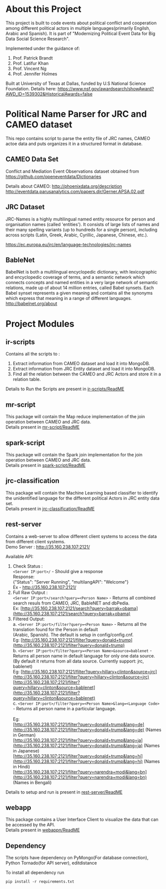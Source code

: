 # About this Project

This project is built to code events about political conflict and cooperation among different political actors in multiple languages(primarily Engilsh, Arabic and Spanish).
It is part of "Modernizing Political Event Data for Big Data Social Science Research".

Implemented under the guidance of: 
1. Prof. Patrick Brandt
2. Prof. Latifur Khan
3. Prof. Vincent Ng
4. Prof. Jennifer Holmes

Built at University of Texas at Dallas, funded by U.S National Science Foundation. 
Details here: https://www.nsf.gov/awardsearch/showAward?AWD_ID=1539302&HistoricalAwards=false 



# Political Name Parser for JRC and CAMEO dataset
This repo contains script to parse the entity file of JRC names, CAMEO actoe data and puts organizes it in a structured format in database.

## CAMEO Data Set
Conflict and Mediation Event Observations dataset obtained from https://github.com/openeventdata/Dictionaries

Details about CAMEO: 
 http://phoenixdata.org/description 
 http://eventdata.parusanalytics.com/papers.dir/Gerner.APSA.02.pdf

## JRC Dataset
JRC-Names is a highly multilingual named entity resource for person and organisation names (called 'entities'). It consists of large lists of names and their many spelling variants (up to hundreds for a single person), including across scripts (Latin, Greek, Arabic, Cyrillic, Japanese, Chinese, etc.).

https://ec.europa.eu/jrc/en/language-technologies/jrc-names

## BableNet
BabelNet is both a multilingual encyclopedic dictionary, with lexicographic and encyclopedic coverage of terms, 
and a semantic network which connects concepts and named entities in a very large network of semantic relations, 
made up of about 14 million entries, called Babel synsets. Each Babel synset represents a given meaning and contains
all the synonyms which express that meaning in a range of different languages.
http://babelnet.org/about 

# Project Modules

## ir-scripts
Contains all the scripts to :
1. Extract information from CAMEO dataset and load it into MongoDB.
2. Extract information from JRC Entity dataset and load it into MongoDB.
3. Find all the relation between the CAMEO and JRC Actors and store it in a relation table.

Details to Run the Scripts are present in [ir-scripts/ReadME](ir-scripts/)

## mr-script
This package will contain the Map reduce implementation of the join operation between CAMEO and JRC data.
<br/>
Details present in [mr-script/ReadME](mr-script/)

## spark-script
This package will contain the Spark join implementation for the join operation between CAMEO and JRC data.
<br/>
Details present in [spark-script/ReadME](spark-script/)

## jrc-classification
This package will contain the Machine Learning based classifier to identify the unidentified language for the different political Actors in JRC entity data set.
<br/>
Details present in [jrc-classification/ReadME](jrc-classification/)

## rest-server
Contains a web-server to allow different client systems to access the data from different client systems.
<br/>
Demo Server : http://35.160.238.107:2121/ 

Available API:
1. Check Status :<br/>
    ```<Server IP:port>/``` -  Should give a response<br/>
    Response:<br/>
    {"Status": "Server Running", "multilangAPI": "Welcome"}<br/>
    Ex - http://35.160.238.107:2121/
2. Full Raw Output :<br/>
    ```<Server IP:port>/search?query=<Person Name>``` - Returns all combined search resuls from CAMEO, JRC, BableNET and dbPedia.<br/>
    Ex:
    [http://35.160.238.107:2121/search?query=barrak+obama](http://35.160.238.107:2121/search?query=barrak+obama)<br/>
3. Filtered Output:<br/>
    a. ```<Server IP:port>/filter?query=<Person Name>``` - Returns all the translation found for the Person in default<br/>
    (Arabic, Spanish). The default is setup in config/config.cnf.<br/>
    Eg:
    [http://35.160.238.107:2121/filter?query=donald+trump](http://35.160.238.107:2121/filter?query=donald+trump) <br/>
    b. ```<Server IP:port>/filter?query=<Person Name>&source=bablenet``` - Returns all person name in default language for 
    only one data source. (By default it returns from all data source. Currently support: jrc, bablenet)<br/>
    Eg: 
    [http://35.160.238.107:2121/filter?query=hillary+clinton&source=jrc](http://35.160.238.107:2121/filter?query=hillary+clinton&source=jrc)<br/>
    [http://35.160.238.107:2121/filter?query=hillary+clinton&source=bablenet](http://35.160.238.107:2121/filter?query=hillary+clinton&source=bablenet)<br/>
    c.  ```<Server IP:port>/filter?query=<Person Name>&lang=<Language Code>``` - Returns all person name in a particular language.<br/>  
    Eg:     
    [http://35.160.238.107:2121/filter?query=donald+trump&lang=de](http://35.160.238.107:2121/filter?query=donald+trump&lang=de) (Names in German) <br/>
    [http://35.160.238.107:2121/filter?query=donald+trump&lang=ja](http://35.160.238.107:2121/filter?query=donald+trump&lang=ja) (Names in Japanese)<br/>
    [http://35.160.238.107:2121/filter?query=donald+trump&lang=hi](http://35.160.238.107:2121/filter?query=donald+trump&lang=hi) (Names in Hindi)<br/>
    [http://35.160.238.107:2121/filter?query=narendra+modi&lang=bn](http://35.160.238.107:2121/filter?query=narendra+modi&lang=bn) (Names in Bengali)<br/>
      
Details to setup and run is present in [rest-server/ReadME](rest-server/)

## webapp
This package contains a User Interface Client to visualize the data that can be accessed by the API.
<br/>
Details present in [webappn/ReadME](webapp/)


## Dependency
The scripts have dependency on PyMongo(For database connection), Python Tornado(for API server), editdistance

To install all dependency run
```
pip install -r requirements.txt
```

